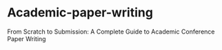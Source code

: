 # Academic-paper-writing
From Scratch to Submission: A Complete Guide to Academic Conference Paper Writing
